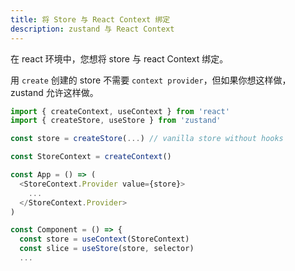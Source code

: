 ```yaml
---
title: 将 Store 与 React Context 绑定
description: zustand 与 React Context
---
```


在 react 环境中，您想将 store 与 react Context 绑定。

用 `create` 创建的 store 不需要 `context provider`，但如果你想这样做， zustand 允许这样做。

```js
import { createContext, useContext } from 'react'
import { createStore, useStore } from 'zustand'

const store = createStore(...) // vanilla store without hooks

const StoreContext = createContext()

const App = () => (
  <StoreContext.Provider value={store}>
    ...
  </StoreContext.Provider>
)

const Component = () => {
  const store = useContext(StoreContext)
  const slice = useStore(store, selector)
  ...
```
